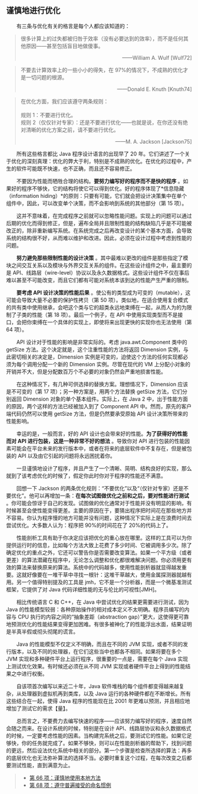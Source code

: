 ## 谨慎地进行优化

&emsp;&emsp;有三条与优化有关的格言是每个人都应该知道的：

> 很多计算上的过失都被归咎于效率（没有必要达到的效率），而不是任何其他原因——甚至包括盲目地做傻事。<p align="right">——William A. Wulf [Wulf72] </p>

> 不要去计算效率上的一些小小的得失，在 97%的情况下，不成熟的优化才是一切问题的根源。<p align="right">——Donald E. Knuth [Knuth74] </p>

> 在优化方面，我们应该遵守两条规则：<br><br>规则 1：不要进行优化。<br>规则 2（仅仅针对专家）：还是不要进行优化——也就是说，在你还没有绝对清晰的优化方案之前，请不要进行优化。<p align="right">——M. A. Jackson [Jackson75]</p>

&emsp;&emsp;所有这些格言都比 Java 程序设计语言的出现早了 20 年。它们讲述了一个关于优化的深刻真理：优化的弊大于利，特别是不成熟的优化。在优化的过程中，产生的软件可能既不快速，也不正确，而且还不容易修正。

&emsp;&emsp;不要因为性能而牺牲合理的结构。**要努力编写好的程序而不是快的程序** 。如果好的程序不够快，它的结构将使它可以得到优化。好的程序体现了*信息隐藏（information hiding）*的原则：只要有可能，它们就会把设计决策集中在单个组件中，因此，可以改变单个决策，而不会影响到系统的其他部分（第 15 项）。

&emsp;&emsp;这并不意味着，在完成程序之前就可以忽略性能问题。实现上的问题可以通过后期的优化而得到修正，但是，遍布全局并且限制性能的结构缺陷几乎是不可能被改正的，除非重新编写系统。在系统完成之后再改变设计的某个基本方面，会导致系统的结构很不好，从而难以维护和改进。因此，必须在设计过程中考虑到性能的问题。

&emsp;&emsp;**努力避免那些限制性能的设计决策** 。其中最难以更改的组件是那些指定了模块之间交互关系以及模块与外界交互关系的组件。在这些设计组件之中，最主要的是 API、线路层（wire-level）协议以及永久数据格式。这些设计组件不仅在事后难以甚至不可能改变，而且它们都有可能对系统本该到达的性能产生严重的限制。

&emsp;&emsp;**要考虑 API 设计决策的性能后果** 。使公有的类型成为可变的（mutable），这可能会导致大量不必要的保护性拷贝（第 50 项）。类似地，在适合使用复合模式的共有类中使用继承，会吧这个类与它的超类永远地束缚在一起，从而人为的为限制了子类的性能（第 18 项）。最后一个例子，在 API 中使用实现类型而不是接口，会把你束缚在一个具体的实现上，即使将来出现更快的实现你也无法使用（第 64 项）。

&emsp;&emsp;API 设计对于性能的影响是非常实际的。考虑 java.awt.Component 类中的 getSize 方法。这个决定就是，这个注重性能的方法将返回 Dimension 实例，与此密切相关的决定是，Dimension 实例是可变的，迫使这个方法的任何实现都必须为每个调用分配一个新的 Dimension 实例。尽管在现代的 VM 上分配小对象的开销并不大，但是分配数百万个不必要的对象仍然会严重地损害性能。

&emsp;&emsp;在这种情况下，有几种可供选择的替换方案。理想情况下，Dimension 应该是不可变的（第 17 项）；另一种方案是，用两个方法替换 getSize 方法，它们分别返回 Dimension 对象的单个基本组件。实际上，在 Java 2 中，出于性能方面的原因，两个这样的方法已经被加入到了 Component API 中。然而，原先的客户端代码仍然可以使用 getSize 方法，但是仍然要承受原始 API 设计决策所带来的性能影响。

&emsp;&emsp;幸运的是，一般而言，好的 API 设计也会带来好的性能。**为了获得好的性能而对 API 进行包装，这是一种非常不好的想法** 。导致你对 API 进行包装的性能因素可能会在平台未来的发行版本中，或者在将来的底层软件中不复存在，但是被包装的 API 以及由它引起的问题将永远困扰着你。

&emsp;&emsp;一旦谨慎地设计了程序，并且产生了一个清晰、简明、结构良好的实现，那么就到了该考虑优化的时候了，假定你此时你对于程序的性能还不满意。

&emsp;&emsp;回想一下 Jackson 的两条优化规则：“不要优化”以及“（仅针对专家）还是不要优化”。他可以再增加一条：**在每次试图做优化之前和之后，要对性能进行测试** 。你可能会惊讶于自己的发现。试图做的优化通常对于性能并没有明显的影响，有时候甚至会使性能变得更差。主要的原因在于，要猜出程序把时间花在那些地方并不容易。你认为程序慢的地方可能并没有问题，这种情况下实际上是在浪费时间去尝试优化。大多数人认为：程序把 90%的时间花在了 20%的代码上了。

&emsp;&emsp;性能剖析工具有助于你决定应该把优化的重心放在哪里。这样的工具可以为你提供运行时的信息，比如每个方法大致上花费了多少时间、它被调用多少次。除了确定优化的重点之外，它还可以警告你是否需要改变算法。如果一个平方级（或者更差）的算法潜藏在程序中，无论怎么调整和优化都很难解决问题。你必须用更有效的算法来替换原来的算法。系统中的代码越多，使用性能剖析器就显得越发重要。这就好像要在一堆干草中寻找一根针：这堆干草越大，使用金属探测器就越有用。另一个值得特别提及的工具是 jmh，它不是一个分析器，而是一个微基准测试框架，它提供了对 Java 代码详细性能的无与伦比的可视性\[JMH\]。

&emsp;&emsp;相比传统语言 C 和 C++，在 Java 中尝试优化的结果更需要进行测试，因为 Java 的性能模型较弱：各种原始操作的相对成本定义不太明确。程序员编写的内容与 CPU 执行的内容之间的“抽象差距（abstraction gap）”更大，这使得更可靠地预测优化的性能结果变得更加困难。有很多被神化了的性能浮出水面，结果证明是半真半假或彻头彻尾的谎言。

&emsp;&emsp;Java 的性能模型不仅定义不明确，而且在不同的 JVM 实现，或者不同的发行版本，以及不同的处理器，在它们这些当中也都各不相同。如果将要在多个 JVM 实现和多种硬件平台上运行程序，很重要的一点是，需要在每个 Java 实现上测试优化效果。有时候还必须在从不同 JVM 实现或者硬件平台上得到的性能结果之中进行权衡。

&emsp;&emsp;自该项首次编写以来近二十年，Java 软件堆栈的每个组件都变得越来越复杂，从处理器到虚拟机再到类库，以及 Java 运行的各种硬件都在不断增长。所有这些结合在一起，使得 Java 程序的性能现在比 2001 年更难以预测，并且相应地增加了测试它的需求【量】。

&emsp;&emsp;总而言之，不要费力去编写快速的程序——应该努力编写好的程序，速度自然会随之而来。在设计系统的时候，特别是在设计 API、线路层协议和永久数据格式的时候，一定要考虑性能的因素。当构建完系统之后，要测试它的性能。如果它足够快，你的任务就完成了。如果不够快，则可以在性能剖析器的帮助下，找到问题的更远，然后设法优化系统中相关的部分。第一个步骤是检查所选择的算法：再多的底层优化也无法弥补算法的选择不当。必要时重复这个过程，在每次改变之后都要测试性能，直到满意为止。

> - [第 66 项：谨慎地使用本地方法](https://gitee.com/lin-mt/effective-java-third-edition/blob/master/第09章：通用编程/第66项：谨慎地使用本地方法.md)
> - [第 68 项：遵守普遍接受的命名惯例](https://gitee.com/lin-mt/effective-java-third-edition/blob/master/第09章：通用编程/第68项：遵守普遍接受的命名惯例.md)
